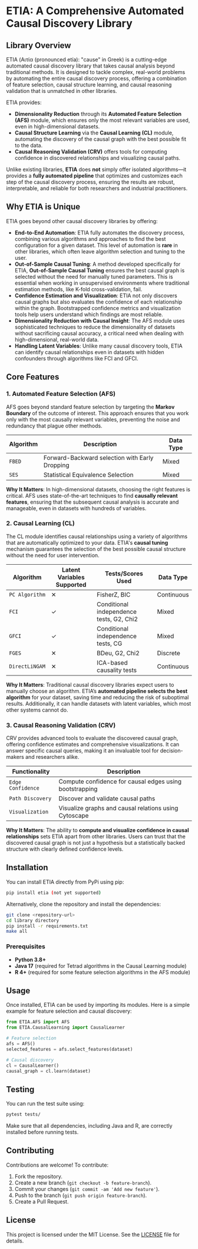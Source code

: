 
# ETIA: A Comprehensive Automated Causal Discovery Library

## Library Overview

ETIA (Αιτία (pronounced etía): "cause" in Greek) is a cutting-edge automated causal discovery library that takes causal analysis beyond traditional methods. It is designed to tackle complex, real-world problems by automating the entire causal discovery process, offering a combination of feature selection, causal structure learning, and causal reasoning validation that is unmatched in other libraries.

ETIA provides:
- **Dimensionality Reduction** through its **Automated Feature Selection (AFS)** module, which ensures only the most relevant variables are used, even in high-dimensional datasets.
- **Causal Structure Learning** via the **Causal Learning (CL)** module, automating the discovery of the causal graph with the best possible fit to the data.
- **Causal Reasoning Validation (CRV)** offers tools for computing confidence in discovered relationships and visualizing causal paths.

Unlike existing libraries, **ETIA** does **not** simply offer isolated algorithms—it provides a **fully automated pipeline** that optimizes and customizes each step of the causal discovery process, ensuring the results are robust, interpretable, and reliable for both researchers and industrial practitioners.

## Why ETIA is Unique

ETIA goes beyond other causal discovery libraries by offering:

- **End-to-End Automation**: ETIA fully automates the discovery process, combining various algorithms and approaches to find the best configuration for a given dataset. This level of automation is **rare** in other libraries, which often leave algorithm selection and tuning to the user.
- **Out-of-Sample Causal Tuning**: A method developed specifically for ETIA, **Out-of-Sample Causal Tuning** ensures the best causal graph is selected without the need for manually tuned parameters. This is essential when working in unsupervised environments where traditional estimation methods, like K-fold cross-validation, fail.
- **Confidence Estimation and Visualization**: ETIA not only discovers causal graphs but also evaluates the confidence of each relationship within the graph. Bootstrapped confidence metrics and visualization tools help users understand which findings are most reliable.
- **Dimensionality Reduction with Causal Insight**: The AFS module uses sophisticated techniques to reduce the dimensionality of datasets without sacrificing causal accuracy, a critical need when dealing with high-dimensional, real-world data.
- **Handling Latent Variables**: Unlike many causal discovery tools, ETIA can identify causal relationships even in datasets with hidden confounders through algorithms like FCI and GFCI.

## Core Features

### 1. Automated Feature Selection (AFS)

AFS goes beyond standard feature selection by targeting the **Markov Boundary** of the outcome of interest. This approach ensures that you work only with the most causally relevant variables, preventing the noise and redundancy that plague other methods.

| Algorithm                | Description                                             | Data Type |
|--------------------------|---------------------------------------------------------|-----------|
| `FBED`                   | Forward-Backward selection with Early Dropping | Mixed     |
| `SES`                    | Statistical Equivalence Selection | Mixed     |
**Why It Matters**: In high-dimensional datasets, choosing the right features is critical. AFS uses state-of-the-art techniques to find **causally relevant features**, ensuring that the subsequent causal analysis is accurate and manageable, even in datasets with hundreds of variables.

### 2. Causal Learning (CL)

The CL module identifies causal relationships using a variety of algorithms that are automatically optimized to your data. ETIA's **causal tuning** mechanism guarantees the selection of the best possible causal structure without the need for user intervention.

| Algorithm                | Latent Variables Supported | Tests/Scores Used                           | Data Type |
|--------------------------|----------------------------|---------------------------------------------|-----------|
| `PC Algorithm`           | ✕                          | FisherZ, BIC                               | Continuous|
| `FCI`                    | ✓                          | Conditional independence tests, G2, Chi2   | Mixed     |
| `GFCI`                   | ✓                          | Conditional independence tests, CG         | Mixed     |
| `FGES`                   | ✕                          | BDeu, G2, Chi2                             | Discrete  |
| `DirectLiNGAM`           | ✕                          | ICA-based causality tests                  | Continuous|

**Why It Matters**: Traditional causal discovery libraries expect users to manually choose an algorithm. ETIA’s **automated pipeline selects the best algorithm** for your dataset, saving time and reducing the risk of suboptimal results. Additionally, it can handle datasets with latent variables, which most other systems cannot do.

### 3. Causal Reasoning Validation (CRV)

CRV provides advanced tools to evaluate the discovered causal graph, offering confidence estimates and comprehensive visualizations. It can answer specific causal queries, making it an invaluable tool for decision-makers and researchers alike.

| Functionality            | Description                                                  |
|--------------------------|--------------------------------------------------------------|
| `Edge Confidence`         | Compute confidence for causal edges using bootstrapping      |
| `Path Discovery`          | Discover and validate causal paths                          |
| `Visualization`           | Visualize graphs and causal relations using Cytoscape        |

**Why It Matters**: The ability to **compute and visualize confidence in causal relationships** sets ETIA apart from other libraries. Users can trust that the discovered causal graph is not just a hypothesis but a statistically backed structure with clearly defined confidence levels.

## Installation

You can install ETIA directly from PyPi using pip:

```bash
pip install etia (not yet supported)
```

Alternatively, clone the repository and install the dependencies:

```bash
git clone <repository-url>
cd library directory
pip install -r requirements.txt
make all
```

### Prerequisites

- **Python 3.8+**
- **Java 17** (required for Tetrad algorithms in the Causal Learning module)
- **R 4+** (required for some feature selection algorithms in the AFS module)

## Usage

Once installed, ETIA can be used by importing its modules. Here is a simple example for feature selection and causal discovery:

```python
from ETIA.AFS import AFS
from ETIA.CausalLearning import CausalLearner

# Feature selection
afs = AFS()
selected_features = afs.select_features(dataset)

# Causal discovery
cl = CausalLearner()
causal_graph = cl.learn(dataset)
```

## Testing

You can run the test suite using:

```bash
pytest tests/
```

Make sure that all dependencies, including Java and R, are correctly installed before running tests.

## Contributing

Contributions are welcome! To contribute:

1. Fork the repository.
2. Create a new branch (`git checkout -b feature-branch`).
3. Commit your changes (`git commit -am 'Add new feature'`).
4. Push to the branch (`git push origin feature-branch`).
5. Create a Pull Request.

## License

This project is licensed under the MIT License. See the [LICENSE](LICENSE) file for details.
